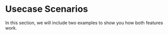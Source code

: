 # Usecase Scenarios

In this section, we will include two examples to show you how both features work.
